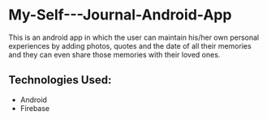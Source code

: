 # My-Self---Journal-Android-App
This is an android app in which the user can maintain his/her own personal experiences by adding photos, quotes and the date of all their memories and they can even share those memories with their loved ones.

## Technologies Used:
- Android
- Firebase


